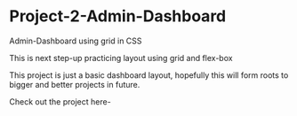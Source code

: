 # Project-2-Admin-Dashboard
Admin-Dashboard using grid in CSS
<p>This is next step-up practicing layout using grid and flex-box</p>

<p>This project is just a basic dashboard layout, hopefully this will form roots to bigger and better projects in future.</p>

Check out the project here- 
